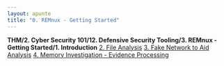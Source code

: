 ```yaml
---
layout: apunte
title: "0. REMnux - Getting Started"
---
```


**THM/2. Cyber Security 101/12. Defensive Security Tooling/3. REMnux - Getting Started/1. Introduction**
[2. File Analysis](/apuntes/thm/2-cyber-security-101/12-defensive-security-tooling/3-remnux-getting-started/2-file-analysis/)
[3. Fake Network to Aid Analysis](/apuntes/thm/2-cyber-security-101/12-defensive-security-tooling/3-remnux-getting-started/3-fake-network-to-aid-analysis/)
[4. Memory Investigation - Evidence Processing](/apuntes/thm/2-cyber-security-101/12-defensive-security-tooling/3-remnux-getting-started/4-memory-investigation-evidence-processing/)
